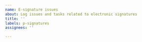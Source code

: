 ```yaml
---
name: E-signature issues
about: Log issues and tasks related to electronic signatures
title: ''
labels: p-signatures
assignees: ''

---
```



